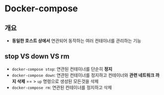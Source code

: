 # Docker-compose

## 개요

* <b>동일한 호스트 상에서</b> 연관되어 동작하는 여러 컨테이너를 관리하는 기능

## stop VS down VS rm

* `docker-compose stop`: 연관된 컨테이너를 단순히 **정지**
* `docker-compose down`: 연관된 컨테이너를 정지하고 컨테이너와 **관련 네트워크 까지 삭제** == > `up` 명령으로 생성된 모든것을 삭제
* `docker-compose rm`: 연관된 컨테이너를 정지하고 삭제

